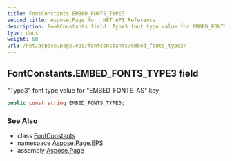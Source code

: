 ```yaml
---
title: FontConstants.EMBED_FONTS_TYPE3
second_title: Aspose.Page for .NET API Reference
description: FontConstants field. Type3 font type value for EMBED_FONTS_AS key
type: docs
weight: 60
url: /net/aspose.page.eps/fontconstants/embed_fonts_type3/
---
```

## FontConstants.EMBED_FONTS_TYPE3 field

"Type3" font type value for "EMBED_FONTS_AS" key

```csharp
public const string EMBED_FONTS_TYPE3;
```

### See Also

* class [FontConstants](../)
* namespace [Aspose.Page.EPS](../../fontconstants/)
* assembly [Aspose.Page](../../../)


